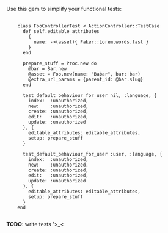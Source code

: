 Use this gem to simplify your functional tests:

<pre>
  <code>
    class FooControllerTest &lt; ActionController::TestCase
      def self.editable_attributes
        {
          name: -&gt;(asset){ Faker::Lorem.words.last }
        }
      end

      prepare_stuff = Proc.new do
        @bar = Bar.new
        @asset = Foo.new(name: "Babar", bar: bar)
        @extra_url_params = {parent_id: @bar.slug} 
      end

      test_default_behaviour_for_user nil, :language, {
        index:  :unauthorized,
        new:    :unauthorized,
        create: :unauthorized,
        edit:   :unauthorized,
        update: :unauthorized
      }, {
        editable_attributes: editable_attributes,
        setup: prepare_stuff
      }

      test_default_behaviour_for_user :user, :language, {
        index:  :unauthorized,
        new:    :unauthorized,
        create: :unauthorized,
        edit:   :unauthorized,
        update: :unauthorized
      }, {
        editable_attributes: editable_attributes,
        setup: prepare_stuff
      }
    end
  </code>
</pre>

<strong>TODO</strong>: write tests '>_<